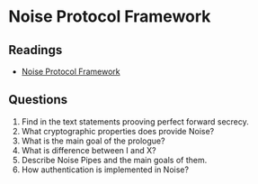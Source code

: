 # Noise Protocol Framework

## Readings

* [Noise Protocol Framework](http://www.noiseprotocol.org/noise.html)

## Questions

1. Find in the text statements prooving perfect forward secrecy.
2. What cryptographic properties does provide Noise?
3. What is the main goal of the prologue?
4. What is difference between I and X?
5. Describe Noise Pipes and the main goals of them.
6. How authentication is implemented in Noise?
